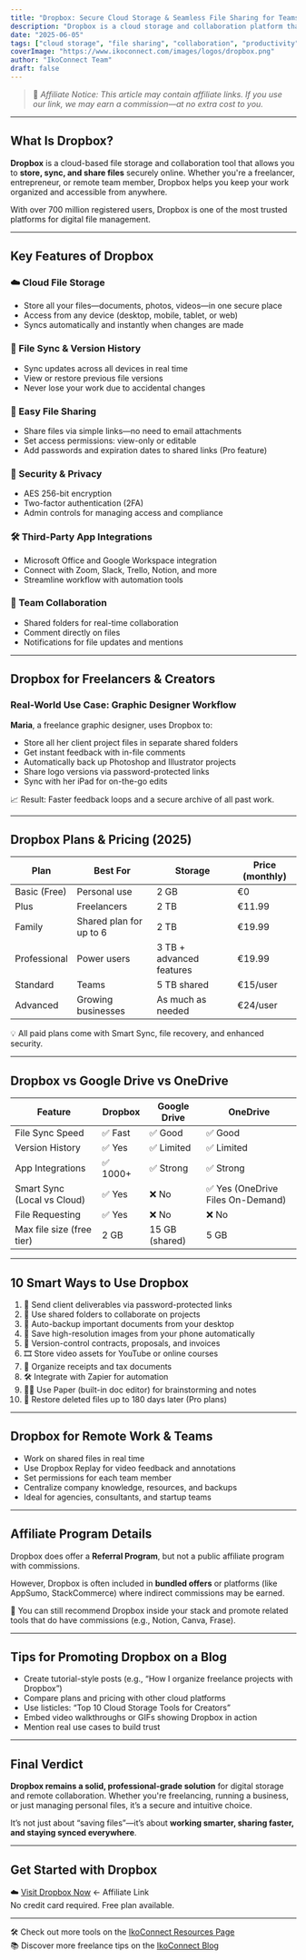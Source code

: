```yaml
---
title: "Dropbox: Secure Cloud Storage & Seamless File Sharing for Teams and Creators"
description: "Dropbox is a cloud storage and collaboration platform that makes it easy to access, share, and work on files across all your devices. Ideal for freelancers, businesses, and remote teams looking to stay organized and in sync."
date: "2025-06-05"
tags: ["cloud storage", "file sharing", "collaboration", "productivity", "remote work"]
coverImage: "https://www.ikoconnect.com/images/logos/dropbox.png"
author: "IkoConnect Team"
draft: false
---
```


> 📢 *Affiliate Notice: This article may contain affiliate links. If you use our link, we may earn a commission—at no extra cost to you.*

---

## What Is Dropbox?

**Dropbox** is a cloud-based file storage and collaboration tool that allows you to **store, sync, and share files** securely online. Whether you're a freelancer, entrepreneur, or remote team member, Dropbox helps you keep your work organized and accessible from anywhere.

With over 700 million registered users, Dropbox is one of the most trusted platforms for digital file management.

---

## Key Features of Dropbox

### ☁️ Cloud File Storage

- Store all your files—documents, photos, videos—in one secure place  
- Access from any device (desktop, mobile, tablet, or web)  
- Syncs automatically and instantly when changes are made

### 🔄 File Sync & Version History

- Sync updates across all devices in real time  
- View or restore previous file versions  
- Never lose your work due to accidental changes

### 🔗 Easy File Sharing

- Share files via simple links—no need to email attachments  
- Set access permissions: view-only or editable  
- Add passwords and expiration dates to shared links (Pro feature)

### 🔐 Security & Privacy

- AES 256-bit encryption  
- Two-factor authentication (2FA)  
- Admin controls for managing access and compliance

### 🛠️ Third-Party App Integrations

- Microsoft Office and Google Workspace integration  
- Connect with Zoom, Slack, Trello, Notion, and more  
- Streamline workflow with automation tools

### 👥 Team Collaboration

- Shared folders for real-time collaboration  
- Comment directly on files  
- Notifications for file updates and mentions

---

## Dropbox for Freelancers & Creators

### Real-World Use Case: Graphic Designer Workflow

**Maria**, a freelance graphic designer, uses Dropbox to:

- Store all her client project files in separate shared folders  
- Get instant feedback with in-file comments  
- Automatically back up Photoshop and Illustrator projects  
- Share logo versions via password-protected links  
- Sync with her iPad for on-the-go edits

📈 Result: Faster feedback loops and a secure archive of all past work.

---

## Dropbox Plans & Pricing (2025)

| Plan | Best For | Storage | Price (monthly) |
|------|----------|---------|------------------|
| Basic (Free) | Personal use | 2 GB | €0 |
| Plus | Freelancers | 2 TB | €11.99 |
| Family | Shared plan for up to 6 | 2 TB | €19.99 |
| Professional | Power users | 3 TB + advanced features | €19.99 |
| Standard | Teams | 5 TB shared | €15/user |
| Advanced | Growing businesses | As much as needed | €24/user |

💡 All paid plans come with Smart Sync, file recovery, and enhanced security.

---

## Dropbox vs Google Drive vs OneDrive

| Feature | Dropbox | Google Drive | OneDrive |
|--------|---------|--------------|----------|
| File Sync Speed | ✅ Fast | ✅ Good | ✅ Good |
| Version History | ✅ Yes | ✅ Limited | ✅ Limited |
| App Integrations | ✅ 1000+ | ✅ Strong | ✅ Strong |
| Smart Sync (Local vs Cloud) | ✅ Yes | ❌ No | ✅ Yes (OneDrive Files On-Demand) |
| File Requesting | ✅ Yes | ❌ No | ❌ No |
| Max file size (free tier) | 2 GB | 15 GB (shared) | 5 GB |

---

## 10 Smart Ways to Use Dropbox

1. 💼 Send client deliverables via password-protected links  
2. 📁 Use shared folders to collaborate on projects  
3. 📝 Auto-backup important documents from your desktop  
4. 📸 Save high-resolution images from your phone automatically  
5. 📄 Version-control contracts, proposals, and invoices  
6. 🎞️ Store video assets for YouTube or online courses  
7. 🧾 Organize receipts and tax documents  
8. 🛠️ Integrate with Zapier for automation  
9. 🧑‍💻 Use Paper (built-in doc editor) for brainstorming and notes  
10. 🔄 Restore deleted files up to 180 days later (Pro plans)

---

## Dropbox for Remote Work & Teams

- Work on shared files in real time  
- Use Dropbox Replay for video feedback and annotations  
- Set permissions for each team member  
- Centralize company knowledge, resources, and backups  
- Ideal for agencies, consultants, and startup teams

---

## Affiliate Program Details

Dropbox does offer a **Referral Program**, but not a public affiliate program with commissions.

However, Dropbox is often included in **bundled offers** or platforms (like AppSumo, StackCommerce) where indirect commissions may be earned.

📌 You can still recommend Dropbox inside your stack and promote related tools that do have commissions (e.g., Notion, Canva, Frase).

---

## Tips for Promoting Dropbox on a Blog

- Create tutorial-style posts (e.g., “How I organize freelance projects with Dropbox”)  
- Compare plans and pricing with other cloud platforms  
- Use listicles: “Top 10 Cloud Storage Tools for Creators”  
- Embed video walkthroughs or GIFs showing Dropbox in action  
- Mention real use cases to build trust

---

## Final Verdict

**Dropbox remains a solid, professional-grade solution** for digital storage and remote collaboration. Whether you're freelancing, running a business, or just managing personal files, it’s a secure and intuitive choice.

It’s not just about “saving files”—it’s about **working smarter, sharing faster, and staying synced everywhere**.

---

## Get Started with Dropbox

☁️ [Visit Dropbox Now](https://www.dropbox.com/?ref=ikoconnect123) ← Affiliate Link  
No credit card required. Free plan available.

---

🛠️ Check out more tools on the [IkoConnect Resources Page](/resources)  
📚 Discover more freelance tips on the [IkoConnect Blog](/blog)
